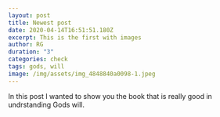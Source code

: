 ```yaml
---
layout: post
title: Newest post
date: 2020-04-14T16:51:51.180Z
excerpt: This is the first with images
author: RG
duration: "3"
categories: check
tags: gods, will
image: /img/assets/img_4848840a0098-1.jpeg
---
```

In this post I wanted to show you the book that is really good in undrstanding Gods will.